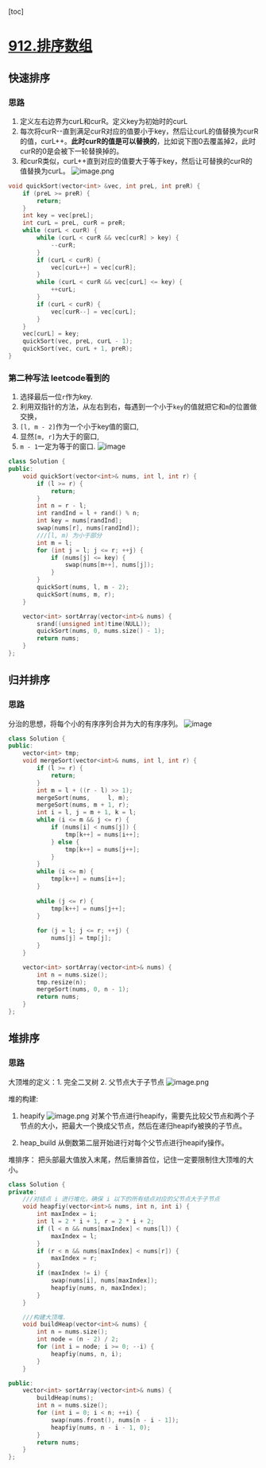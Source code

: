 [toc]
# [912.排序数组](https://leetcode.cn/problems/sort-an-array/)
## 快速排序
### 思路
1. 定义左右边界为curL和curR。定义key为初始时的curL
2. 每次将curR--直到满足curR对应的值要小于key，然后让curL的值替换为curR的值，curL++。**此时curR的值是可以替换的**，比如说下图0去覆盖掉2，此时curR的0是会被下一轮替换掉的。
3. 和curR类似，curL++直到对应的值要大于等于key，然后让可替换的curR的值替换为curL。
![image.png](https://note.youdao.com/yws/res/2940/WEBRESOURCE540871ea65b833820a82d8db95dbeb66)
```cpp
void quickSort(vector<int> &vec, int preL, int preR) {
	if (preL >= preR) {
		return;
	}
	int key = vec[preL];
	int curL = preL, curR = preR;
	while (curL < curR) {
		while (curL < curR && vec[curR] > key) {
			--curR;
		}
		if (curL < curR) {
			vec[curL++] = vec[curR];
		}
		while (curL < curR && vec[curL] <= key) {
			++curL;
		}
		if (curL < curR) {
			vec[curR--] = vec[curL];
		}
	}
	vec[curL] = key;
	quickSort(vec, preL, curL - 1);
	quickSort(vec, curL + 1, preR);
}
```
### 第二种写法 leetcode看到的
1. 选择最后一位`r`作为key.
2. 利用双指针的方法，从左右到右，每遇到一个小于`key`的值就把它和`m`的位置做交换，
3. `[l, m - 2]`作为一个小于key值的窗口, 
4. 显然`[m, r]`为大于的窗口, 
5. `m - 1`一定为等于的窗口.
![image](https://assets.leetcode-cn.com/solution-static/912/912_fig1.gif)

```cpp
class Solution {
public:
    void quickSort(vector<int>& nums, int l, int r) {
        if (l >= r) {
            return;
        }
        int n = r - l;
        int randInd = l + rand() % n;
        int key = nums[randInd];
        swap(nums[r], nums[randInd]);
        ///[l, m) 为小于部分
        int m = l;
        for (int j = l; j <= r; ++j) {
            if (nums[j] <= key) {
                swap(nums[m++], nums[j]);
            }
        }
        quickSort(nums, l, m - 2);
        quickSort(nums, m, r);
    }

    vector<int> sortArray(vector<int>& nums) {
        srand((unsigned int)time(NULL));
        quickSort(nums, 0, nums.size() - 1);
        return nums;
    }
};
```

## 归并排序
### 思路
分治的思想，将每个小的有序序列合并为大的有序序列。
![image](https://assets.leetcode-cn.com/solution-static/912/912_fig4.gif)
```cpp
class Solution {
public:
    vector<int> tmp;
    void mergeSort(vector<int>& nums, int l, int r) {
        if (l >= r) {
            return;
        }
        int m = l + ((r - l) >> 1);
        mergeSort(nums,     l, m);
        mergeSort(nums, m + 1, r);
        int i = l, j = m + 1, k = l;
        while (i <= m && j <= r) {
            if (nums[i] < nums[j]) {
                tmp[k++] = nums[i++];
            } else {
                tmp[k++] = nums[j++];
            }
        }
        while (i <= m) {
            tmp[k++] = nums[i++];
        }
        
        while (j <= r) {
            tmp[k++] = nums[j++];
        }
        
        for (j = l; j <= r; ++j) {
            nums[j] = tmp[j];
        }
    }

    vector<int> sortArray(vector<int>& nums) {
        int n = nums.size();
        tmp.resize(n);
        mergeSort(nums, 0, n - 1);
        return nums;
    }
};
```
## 堆排序
### 思路
大顶堆的定义：1. 完全二叉树 2. 父节点大于子节点
![image.png](https://note.youdao.com/yws/res/2735/WEBRESOURCE6a61f9a26b58f36fb387df77c9db4d6f)

堆的构建:
1. heapify
![image.png](https://note.youdao.com/yws/res/2738/WEBRESOURCE6918bbfe0e533f0bb9b88059f3c38c85)
对某个节点进行heapify，需要先比较父节点和两个子节点的大小，把最大一个换成父节点，然后在递归heapify被换的子节点。

2. heap_build
从倒数第二层开始进行对每个父节点进行heapify操作。

堆排序：
把头部最大值放入末尾，然后重排首位，记住一定要限制住大顶堆的大小。
```cpp
class Solution {
private:
    ///对结点 i 进行堆化，确保 i 以下的所有结点对应的父节点大于子节点
    void heapfiy(vector<int>& nums, int n, int i) {
        int maxIndex = i;
        int l = 2 * i + 1, r = 2 * i + 2;
        if (l < n && nums[maxIndex] < nums[l]) {
            maxIndex = l;
        }
        if (r < n && nums[maxIndex] < nums[r]) {
            maxIndex = r;
        }
        if (maxIndex != i) {
            swap(nums[i], nums[maxIndex]);
            heapfiy(nums, n, maxIndex);
        }
    } 

    ///构建大顶堆.
    void buildHeap(vector<int>& nums) {
        int n = nums.size();
        int node = (n - 2) / 2;
        for (int i = node; i >= 0; --i) {
            heapfiy(nums, n, i);
        }
    }

public:
    vector<int> sortArray(vector<int>& nums) {
        buildHeap(nums);
        int n = nums.size();
        for (int i = 0; i < n; ++i) {
            swap(nums.front(), nums[n - i - 1]);
            heapfiy(nums, n - i - 1, 0);
        }
        return nums;
    }
};
```